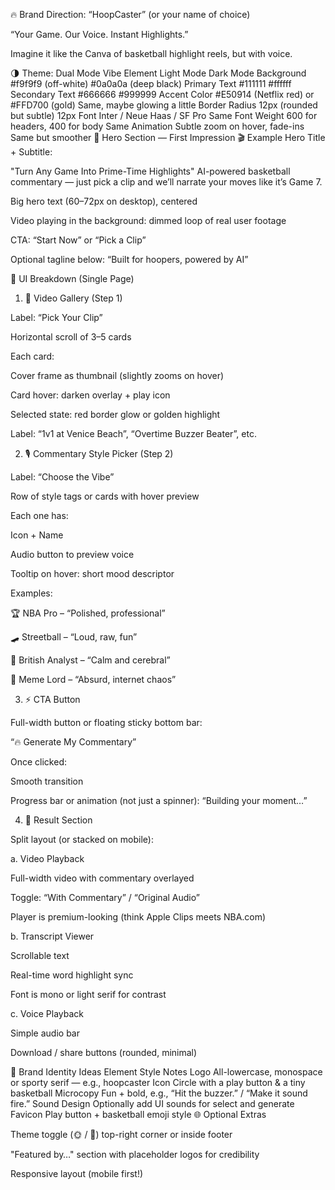 🔥 Brand Direction: “HoopCaster” (or your name of choice)

“Your Game. Our Voice. Instant Highlights.”

Imagine it like the Canva of basketball highlight reels, but with voice.

🌗 Theme: Dual Mode Vibe
Element	Light Mode	Dark Mode
Background	#f9f9f9 (off-white)	#0a0a0a (deep black)
Primary Text	#111111	#ffffff
Secondary Text	#666666	#999999
Accent Color	#E50914 (Netflix red) or #FFD700 (gold)	Same, maybe glowing a little
Border Radius	12px (rounded but subtle)	12px
Font	Inter / Neue Haas / SF Pro	Same
Font Weight	600 for headers, 400 for body	Same
Animation	Subtle zoom on hover, fade-ins	Same but smoother
🧠 Hero Section — First Impression
🎬 Example Hero Title + Subtitle:

"Turn Any Game Into Prime-Time Highlights"
AI-powered basketball commentary — just pick a clip and we’ll narrate your moves like it’s Game 7.

Big hero text (60–72px on desktop), centered

Video playing in the background: dimmed loop of real user footage

CTA: “Start Now” or “Pick a Clip”

Optional tagline below: “Built for hoopers, powered by AI”

🧩 UI Breakdown (Single Page)
1. 🏀 Video Gallery (Step 1)

Label: “Pick Your Clip”

Horizontal scroll of 3–5 cards

Each card:

Cover frame as thumbnail (slightly zooms on hover)

Card hover: darken overlay + play icon

Selected state: red border glow or golden highlight

Label: “1v1 at Venice Beach”, “Overtime Buzzer Beater”, etc.

2. 🎙 Commentary Style Picker (Step 2)

Label: “Choose the Vibe”

Row of style tags or cards with hover preview

Each one has:

Icon + Name

Audio button to preview voice

Tooltip on hover: short mood descriptor

Examples:

🏆 NBA Pro – “Polished, professional”

🛹 Streetball – “Loud, raw, fun”

🧠 British Analyst – “Calm and cerebral”

🤪 Meme Lord – “Absurd, internet chaos”

3. ⚡ CTA Button

Full-width button or floating sticky bottom bar:

“🔥 Generate My Commentary”

Once clicked:

Smooth transition

Progress bar or animation (not just a spinner): “Building your moment…”

4. 📼 Result Section

Split layout (or stacked on mobile):

a. Video Playback

Full-width video with commentary overlayed

Toggle: “With Commentary” / “Original Audio”

Player is premium-looking (think Apple Clips meets NBA.com)

b. Transcript Viewer

Scrollable text

Real-time word highlight sync

Font is mono or light serif for contrast

c. Voice Playback

Simple audio bar

Download / share buttons (rounded, minimal)

🎨 Brand Identity Ideas
Element	Style Notes
Logo	All-lowercase, monospace or sporty serif — e.g., hoopcaster
Icon	Circle with a play button & a tiny basketball
Microcopy	Fun + bold, e.g., “Hit the buzzer.” / “Make it sound fire.”
Sound Design	Optionally add UI sounds for select and generate
Favicon	Play button + basketball emoji style
🌐 Optional Extras

Theme toggle (🌞 / 🌙) top-right corner or inside footer

"Featured by…" section with placeholder logos for credibility

Responsive layout (mobile first!)